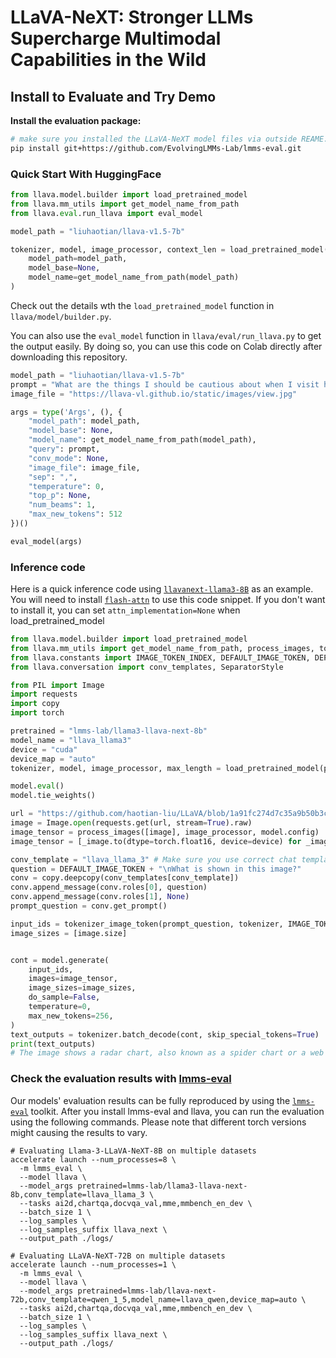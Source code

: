# LLaVA-NeXT: Stronger LLMs Supercharge Multimodal Capabilities in the Wild

## Install to Evaluate and Try Demo

**Install the evaluation package:**
```bash
# make sure you installed the LLaVA-NeXT model files via outside REAME.md
pip install git+https://github.com/EvolvingLMMs-Lab/lmms-eval.git
```

### Quick Start With HuggingFace

```Python
from llava.model.builder import load_pretrained_model
from llava.mm_utils import get_model_name_from_path
from llava.eval.run_llava import eval_model

model_path = "liuhaotian/llava-v1.5-7b"

tokenizer, model, image_processor, context_len = load_pretrained_model(
    model_path=model_path,
    model_base=None,
    model_name=get_model_name_from_path(model_path)
)
```

Check out the details wth the `load_pretrained_model` function in `llava/model/builder.py`.

You can also use the `eval_model` function in `llava/eval/run_llava.py` to get the output easily. By doing so, you can use this code on Colab directly after downloading this repository.

``` python
model_path = "liuhaotian/llava-v1.5-7b"
prompt = "What are the things I should be cautious about when I visit here?"
image_file = "https://llava-vl.github.io/static/images/view.jpg"

args = type('Args', (), {
    "model_path": model_path,
    "model_base": None,
    "model_name": get_model_name_from_path(model_path),
    "query": prompt,
    "conv_mode": None,
    "image_file": image_file,
    "sep": ",",
    "temperature": 0,
    "top_p": None,
    "num_beams": 1,
    "max_new_tokens": 512
})()

eval_model(args)
```

### Inference code
Here is a quick inference code using [`llavanext-llama3-8B`](https://huggingface.co/lmms-lab/llama3-llava-next-8b) as an example. You will need to install [`flash-attn`](https://github.com/Dao-AILab/flash-attention) to use this code snippet. If you don't want to install it, you can set `attn_implementation=None` when load_pretrained_model
```python
from llava.model.builder import load_pretrained_model
from llava.mm_utils import get_model_name_from_path, process_images, tokenizer_image_token
from llava.constants import IMAGE_TOKEN_INDEX, DEFAULT_IMAGE_TOKEN, DEFAULT_IM_START_TOKEN, DEFAULT_IM_END_TOKEN, IGNORE_INDEX
from llava.conversation import conv_templates, SeparatorStyle

from PIL import Image
import requests
import copy
import torch

pretrained = "lmms-lab/llama3-llava-next-8b"
model_name = "llava_llama3"
device = "cuda"
device_map = "auto"
tokenizer, model, image_processor, max_length = load_pretrained_model(pretrained, None, model_name, device_map=device_map) # Add any other thing you want to pass in llava_model_args

model.eval()
model.tie_weights()

url = "https://github.com/haotian-liu/LLaVA/blob/1a91fc274d7c35a9b50b3cb29c4247ae5837ce39/images/llava_v1_5_radar.jpg?raw=true"
image = Image.open(requests.get(url, stream=True).raw)
image_tensor = process_images([image], image_processor, model.config)
image_tensor = [_image.to(dtype=torch.float16, device=device) for _image in image_tensor]

conv_template = "llava_llama_3" # Make sure you use correct chat template for different models
question = DEFAULT_IMAGE_TOKEN + "\nWhat is shown in this image?"
conv = copy.deepcopy(conv_templates[conv_template])
conv.append_message(conv.roles[0], question)
conv.append_message(conv.roles[1], None)
prompt_question = conv.get_prompt()

input_ids = tokenizer_image_token(prompt_question, tokenizer, IMAGE_TOKEN_INDEX, return_tensors="pt").unsqueeze(0).to(device)
image_sizes = [image.size]


cont = model.generate(
    input_ids,
    images=image_tensor,
    image_sizes=image_sizes,
    do_sample=False,
    temperature=0,
    max_new_tokens=256,
)
text_outputs = tokenizer.batch_decode(cont, skip_special_tokens=True)
print(text_outputs)
# The image shows a radar chart, also known as a spider chart or a web chart, which is a type of graph used to display multivariate data in the form of a two-dimensional chart of three or more quantitative variables represented on axes starting from the same point. Each axis represents a different variable, and the values are plotted along each axis and connected to form a polygon.\n\nIn this particular radar chart, there are several axes labeled with different variables, such as "MM-Vet," "LLaVA-Bench," "SEED-Bench," "MMBench-CN," "MMBench," "TextVQA," "VizWiz," "GQA," "BLIP-2," "InstructBLIP," "Owen-VL-Chat," and "LLaVA-1.5." These labels suggest that the chart is comparing the performance of different models or systems across various benchmarks or tasks, such as machine translation, visual question answering, and text-based question answering.\n\nThe chart is color-coded, with each color representing a different model or system. The points on the chart are connected to form a polygon, which shows the relative performance of each model across the different benchmarks. The closer the point is to the outer edge of the
```

### Check the evaluation results with [lmms-eval](https://github.com/EvolvingLMMs-Lab/lmms-eval)
Our models' evaluation results can be fully reproduced by using the [`lmms-eval`](https://github.com/EvolvingLMMs-Lab/lmms-eval) toolkit. After you install lmms-eval and llava, you can run the evaluation using the following commands. Please note that different torch versions might causing the results to vary.

```shell
# Evaluating Llama-3-LLaVA-NeXT-8B on multiple datasets
accelerate launch --num_processes=8 \
  -m lmms_eval \
  --model llava \
  --model_args pretrained=lmms-lab/llama3-llava-next-8b,conv_template=llava_llama_3 \
  --tasks ai2d,chartqa,docvqa_val,mme,mmbench_en_dev \
  --batch_size 1 \
  --log_samples \
  --log_samples_suffix llava_next \
  --output_path ./logs/

# Evaluating LLaVA-NeXT-72B on multiple datasets
accelerate launch --num_processes=1 \
  -m lmms_eval \
  --model llava \
  --model_args pretrained=lmms-lab/llava-next-72b,conv_template=qwen_1_5,model_name=llava_qwen,device_map=auto \
  --tasks ai2d,chartqa,docvqa_val,mme,mmbench_en_dev \
  --batch_size 1 \
  --log_samples \
  --log_samples_suffix llava_next \
  --output_path ./logs/
```
